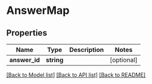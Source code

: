 # AnswerMap

## Properties
Name | Type | Description | Notes
------------ | ------------- | ------------- | -------------
**answer_id** | **string** |  | [optional] 

[[Back to Model list]](../README.md#documentation-for-models) [[Back to API list]](../README.md#documentation-for-api-endpoints) [[Back to README]](../README.md)


